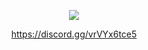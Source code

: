 <p align="center">
  <tr>
    <td align="center" style="padding=0;width=50%;">
      <a href="https://github.com/darktrovx">
      <img src="https://github-readme-stats.vercel.app/api/?username=darktrovx&theme=dark&show_icons=true"/>
    </td>
  </tr>
</p>
<p align="center">
https://discord.gg/vrVYx6tce5
</p>

